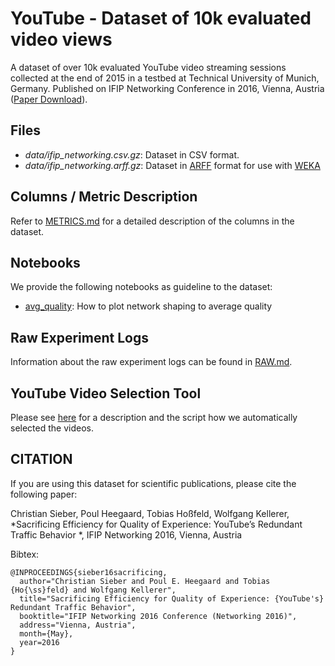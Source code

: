 # YouTube - Dataset of 10k evaluated video views

A dataset of over 10k evaluated YouTube video streaming sessions collected at the end of 2015 in a testbed at Technical University of Munich, Germany. Published on IFIP Networking Conference in 2016, Vienna, Austria ([Paper Download](https://mediatum.ub.tum.de/doc/1415918/file.pdf)).

## Files

 * *data/ifip\_networking.csv.gz*: Dataset in CSV format.
 * *data/ifip\_networking.arff.gz*: Dataset in [ARFF](http://www.cs.waikato.ac.nz/ml/weka/arff.html) format for use with [WEKA](http://www.cs.waikato.ac.nz/~ml/)

## Columns / Metric Description

Refer to [METRICS.md](METRICS.md) for a detailed description of the columns in the dataset.

## Notebooks

We provide the following notebooks as guideline to the dataset:

  * [avg\_quality](notebooks/avg_quality.ipynb): How to plot network shaping to average quality

## Raw Experiment Logs

Information about the raw experiment logs can be found in [RAW.md](RAW.md).

## YouTube Video Selection Tool

Please see [here](ytsearch/README.md) for a description and the script how we automatically selected the videos.

## CITATION

If you are using this dataset for scientific publications, please cite the following paper:

Christian Sieber, Poul Heegaard, Tobias Hoßfeld, Wolfgang Kellerer, *Sacrificing Efficiency for Quality of Experience: YouTube’s Redundant Traffic Behavior *, IFIP Networking 2016, Vienna, Austria

Bibtex:

```
@INPROCEEDINGS{sieber16sacrificing,
  author="Christian Sieber and Poul E. Heegaard and Tobias {Ho{\ss}feld} and Wolfgang Kellerer",
  title="Sacrificing Efficiency for Quality of Experience: {YouTube's} Redundant Traffic Behavior",
  booktitle="IFIP Networking 2016 Conference (Networking 2016)",
  address="Vienna, Austria",
  month={May},
  year=2016
}
```

